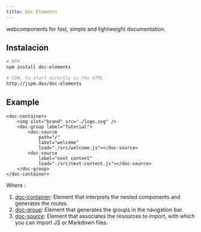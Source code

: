 ```yaml
---
title: Doc Elements
---
```


webcomponents for fast, simple and lightweight documentation.

## Instalacion

```bash
# NPM
npm install doc-elements

# CDN, to start directly in the HTML
http://jspm.dev/doc-elements
```

## Example

```markup
<doc-container>
    <img slot="brand" src="./logo.svg" />
    <doc-group label="Tutorial">
        <doc-source
            path="/"
            label="welcome"
            load="./src/welcome.js"></doc-source>
        <doc-source
            label="next content"
            load="./src/next-content.js"></doc-source>
    </doc-group>
</doc-container>
```

Where :

1. [doc-container](/components/doc-container): Element that interprets the nested components and generates the routes.
2. [doc-group](/components/doc-group): Element that generates the groups in the navigation bar.
3. [doc-source](/components/doc-source): Element that associates the resources to import, with which you can import JS or Markdown files.
